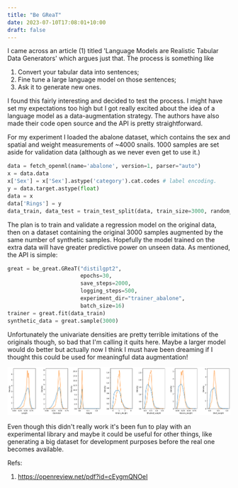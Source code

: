 ```yaml
---
title: "Be GReaT"
date: 2023-07-10T17:08:01+10:00
draft: false
---
```


I came across an article (1) titled 'Language Models are Realistic Tabular Data 
Generators' which argues just that. The process is something like

1. Convert your tabular data into sentences;
2. Fine tune a large language model on those sentences; 
3. Ask it to generate new ones.

I found this fairly interesting and decided to test the process. I might have set 
my expectations too high but I got really excited about the idea of a language model
as a data-augmentation strategy.  The authors have also made their code open source 
and the API is pretty straightforward. 

For my experiment I loaded the abalone dataset, which contains the sex and spatial and weight
measurements of ~4000 snails. 1000 samples are set aside for validation data (although as 
we never even get to use it.)

```python
data = fetch_openml(name='abalone', version=1, parser="auto")
x = data.data
x['Sex'] = x['Sex'].astype('category').cat.codes # label encoding.
y = data.target.astype(float)
data = x
data['Rings'] = y
data_train, data_test = train_test_split(data, train_size=3000, random_state=420)
```

The plan is to train and validate a regression model on the original data, then on 
a dataset containing the original 3000 samples augmented by the same number of synthetic
samples. Hopefully the model trained on the extra data will have greater predictive power
on unseen data.  As mentioned, the API is simple:

```python
great = be_great.GReaT("distilgpt2",
                       epochs=30, 
                       save_steps=2000,
                       logging_steps=500,
                       experiment_dir="trainer_abalone",
                       batch_size=16)
trainer = great.fit(data_train)
synthetic_data = great.sample(3000)
```

Unfortunately the univariate densities are pretty terrible imitations of the
originals though, so bad that I'm calling it quits here. Maybe a larger model 
would do better but actually now I think I must have been dreaming if I thought
this could be used for meaningful data augmentation!

![kde plot](./images/kde.png)

Even though this didn't really work it's been fun to play with an experimental
library and maybe it could be useful for other things, like generating a big
dataset for development purposes before the real one becomes available.


Refs:
1. https://openreview.net/pdf?id=cEygmQNOeI